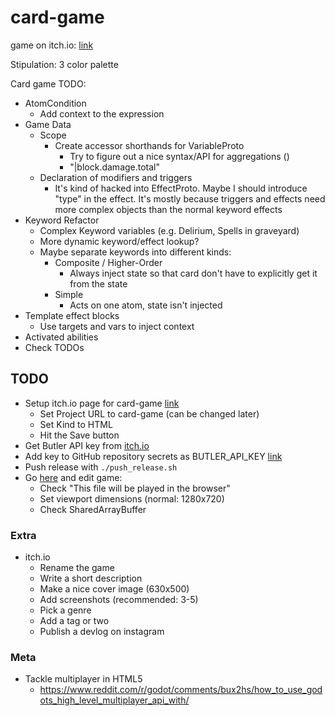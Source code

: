 # card-game

game on itch.io: [link](https://thewarlock.itch.io/card-game)

Stipulation: 3 color palette

Card game TODO:

- AtomCondition
  - Add context to the expression
- Game Data
  - Scope
    - Create accessor shorthands for VariableProto
      - Try to figure out a nice syntax/API for aggregations ()
      - "|block.damage.total"
  - Declaration of modifiers and triggers
    - It's kind of hacked into EffectProto. Maybe I should introduce "type" in the effect. It's mostly because triggers and effects need more complex objects than the normal keyword effects
- Keyword Refactor
  - Complex Keyword variables (e.g. Delirium, Spells in graveyard)
  - More dynamic keyword/effect lookup?
  - Maybe separate keywords into different kinds:
    - Composite / Higher-Order
      - Always inject state so that card don't have to explicitly get it from the state
    - Simple
      - Acts on one atom, state isn't injected
- Template effect blocks
  - Use targets and vars to inject context
- Activated abilities
- Check TODOs

## TODO

- Setup itch.io page for card-game [link](https://itch.io/game/new)
  - Set Project URL to card-game (can be changed later)
  - Set Kind to HTML
  - Hit the Save button
- Get Butler API key from [itch.io](https://itch.io/user/settings/api-keys)
- Add key to GitHub repository secrets as BUTLER_API_KEY [link](https://github.com/bjornarprytz/card-game/settings/secrets/actions)
- Push release with `./push_release.sh`
- Go [here](https://itch.io/game/new) and edit game:
  - Check "This file will be played in the browser"
  - Set viewport dimensions (normal: 1280x720)
  - Check SharedArrayBuffer

### Extra

- itch.io
  - Rename the game
  - Write a short description
  - Make a nice cover image (630x500)
  - Add screenshots (recommended: 3-5)
  - Pick a genre
  - Add a tag or two
  - Publish a devlog on instagram

### Meta

- Tackle multiplayer in HTML5
  - https://www.reddit.com/r/godot/comments/bux2hs/how_to_use_godots_high_level_multiplayer_api_with/
